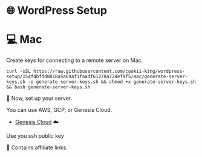 # 🌐 WordPress Setup

# 💻 Mac

Create keys for connecting to a remote server on Mac.

```
curl -sSL https://raw.githubusercontent.com/cookii-king/wordpress-setup/154f4bfdd8818a5a69af1faadf61278a724ef9f5/mac/generate-server-keys.sh -o generate-server-keys.sh && chmod +x generate-server-keys.sh && bash generate-server-keys.sh
```

🚀 Now, set up your server.

You can use AWS, GCP, or Genesis Cloud.

- [Genesis Cloud](https://gnsiscld.co/f8a53) ☁️

Use you ssh public key



🔗 Contains affiliate links.


